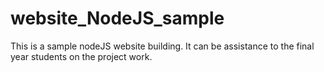 website_NodeJS_sample
=====================

This is a sample nodeJS website building. It can be assistance to the final year students on the project work.
